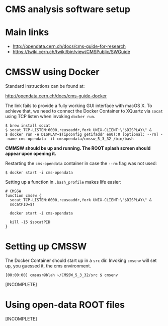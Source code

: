 CMS analysis software setup
===========================


# Main links

- http://opendata.cern.ch/docs/cms-guide-for-research
- https://twiki.cern.ch/twiki/bin/view/CMSPublic/SWGuide



# CMSSW using Docker

Standard instructions can be found at:

http://opendata.cern.ch/docs/cms-guide-docker

The link fails to provide a fully working GUI interface with macOS X. To achieve
that, we need to connect the Docker Container to XQuartz via `socat` using TCP
listen when invoking `docker run`.

```
$ brew install socat
$ socat TCP-LISTEN:6000,reuseaddr,fork UNIX-CLIENT:\"$DISPLAY\" &
$ docker run -e DISPLAY=$(ipconfig getifaddr en0):0 [optional: --rm] --name cms-opendata -it cmsopendata/cmssw_5_3_32 /bin/bash
```

**CMMSW should be up and running. The ROOT splash screen should appear upon
opening it.**

Restarting the `cms-opendata` container in case the `--rm` flag was not used:

```
$ docker start -i cms-opendata
```

Setting up a function in `.bash_profile` makes life easier:

```
# CMSSW
function cmssw {
  socat TCP-LISTEN:6000,reuseaddr,fork UNIX-CLIENT:\"$DISPLAY\" &
  socatPID=$!

  docker start -i cms-opendata

  kill -15 $socatPID
}
```



# Setting up CMSSW

The Docker Container should start up in a `src` dir. Invoking `cmsenv` will
set up, you guessed it, the cms environment.

```
[00:00:00] cmsusr@blah ~/CMSSW_5_3_32/src $ cmsenv
```
[INCOMPLETE]




# Using open-data ROOT files

[INCOMPLETE]

